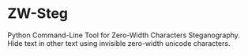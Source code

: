 # ZW-Steg
Python Command-Line Tool for Zero-Width Characters Steganography. Hide text in other text using invisible zero-width unicode characters.

